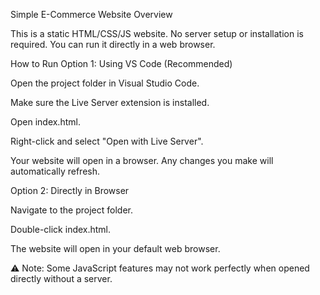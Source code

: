 Simple E-Commerce Website
Overview

This is a static HTML/CSS/JS website. No server setup or installation is required. You can run it directly in a web browser.

How to Run
Option 1: Using VS Code (Recommended)

Open the project folder in Visual Studio Code.

Make sure the Live Server extension is installed.

Open index.html.

Right-click and select "Open with Live Server".

Your website will open in a browser. Any changes you make will automatically refresh.

Option 2: Directly in Browser

Navigate to the project folder.

Double-click index.html.

The website will open in your default web browser.

⚠️ Note: Some JavaScript features may not work perfectly when opened directly without a server.
